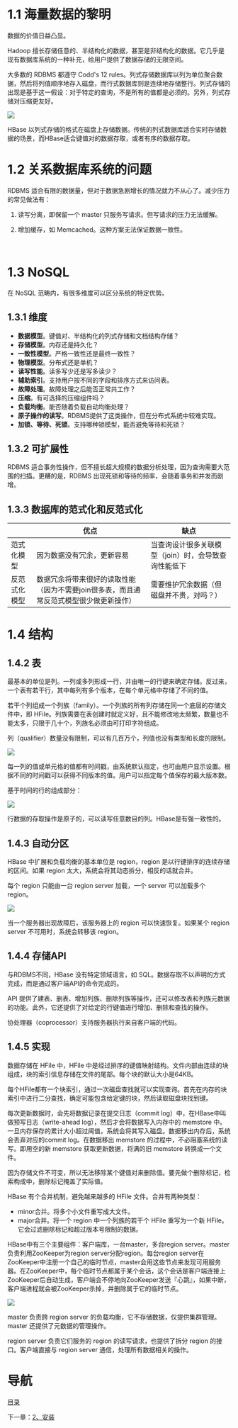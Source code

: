 # 1.1 海量数据的黎明

数据的价值日益凸显。

Hadoop 擅长存储任意的、半结构化的数据，甚至是非结构化的数据。它几乎是现有数据库系统的一种补充，给用户提供了数据存储的无限空间。

大多数的 RDBMS 都遵守 Codd's 12 rules。列式存储数据库以列为单位聚合数据，然后将列值顺序地存入磁盘，而行式数据库则是连续地存储整行。列式存储的出现是基于这一假设：对于特定的查询，不是所有的值都是必须的。另外，列式存储对压缩更友好。

![](img/chap1/img0.png)

HBase 以列式存储的格式在磁盘上存储数据。传统的列式数据库适合实时存储数据的场景，而HBase适合键值对的数据存取，或者有序的数据存取。



# 1.2 关系数据库系统的问题

RDBMS 适合有限的数据量，但对于数据急剧增长的情况就力不从心了。减少压力的常见做法有：

1. 读写分离，即保留一个 master 只服务写请求。但写请求的压力无法缓解。

2. 增加缓存，如 Memcached。这种方案无法保证数据一致性。

   ​


# 1.3 NoSQL

在 NoSQL 范畴内，有很多维度可以区分系统的特定优势。

## 1.3.1 维度

- **数据模型**。键值对、半结构化的列式存储和文档结构存储？
- **存储模型**。内存还是持久化？
- **一致性模型**。严格一致性还是最终一致性？
- **物理模型**。分布式还是单机？
- **读写性能**。读多写少还是写多读少？
- **辅助索引**。支持用户按不同的字段和排序方式来访问表。
- **故障处理**。故障处理之后能否正常共工作？
- **压缩**。有可选择的压缩组件吗？
- **负载均衡**。能否随着负载自动均衡处理？
- **原子操作的读写**。RDBMS提供了这类操作，但在分布式系统中较难实现。
- **加锁、等待、死锁**。支持哪种锁模型，能否避免等待和死锁？

## 1.3.2 可扩展性

RDBMS 适合事务性操作，但不擅长超大规模的数据分析处理，因为查询需要大范围的扫描。更糟的是，RDBMS 出现死锁和等待的频率，会随着事务和并发而剧增。

## 1.3.3 数据库的范式化和反范式化

|        | 优点                                       | 缺点                           |
| ------ | ---------------------------------------- | ---------------------------- |
| 范式化模型  | 因为数据没有冗余，更新容易                            | 当查询设计很多关联模型（join）时，会导致查询性能低下 |
| 反范式化模型 | 数据冗余将带来很好的读取性能（因为不需要join很多表，而且通常反范式模型很少做更新操作） | 需要维护冗余数据（但磁盘并不贵，对吗？）         |



# 1.4 结构

## 1.4.2 表

最基本的单位是列。一列或多列形成一行，并由唯一的行键来确定存储。反过来，一个表有若干行，其中每列有多个版本，在每个单元格中存储了不同的值。

若干个列组成一个列族（family）。一个列族的所有列存储在同一个底层的存储文件中，即 HFile。列族需要在表创建时就定义好，且不能修改地太频繁，数量也不能太多，只限于几十个，列族名必须由可打印字符组成。

列（qualifier）数量没有限制，可以有几百万个，列值也没有类型和长度的限制。

![](img/chap1/img1.png)

每一列的值或单元格的值都有时间戳，由系统默认指定，也可由用户显示设置。根据不同的时间戳可以获得不同版本的值。用户可以指定每个值保存的最大版本数。

基于时间的行的组成部分：

![](img/chap1/img2.png)

行数据的存取操作是原子的，可以读写任意数目的列。HBase是有强一致性的。

## 1.4.3 自动分区

HBase 中扩展和负载均衡的基本单位是 region，region 是以行键排序的连续存储的区间。如果 region 太大，系统会将其动态拆分，相反的话就合并。

每个 region 只能由一台 region server 加载，一个 server 可以加载多个 region。

![](img/chap1/img3.png)

当一个服务器出现故障后，该服务器上的 region 可以快速恢复。如果某个 region server 不可用时，系统会转移该 region。

## 1.4.4 存储API

与RDBMS不同，HBase 没有特定领域语言，如 SQL。数据存取不以声明的方式完成，而是通过客户端API的命令完成的。

API 提供了建表、删表、增加列族、删除列族等操作，还可以修改表和列族元数据的功能。此外，它还提供了对给定的行键值进行增加、删除和查找的操作。

协处理器（coprocessor）支持服务器执行来自客户端的代码。

## 1.4.5 实现

数据存储在 HFile 中，HFile 中是经过排序的键值映射结构。文件内部由连续的块组成，块的索引信息存储在文件的尾部。每个块的默认大小是64KB。

每个HFile都有一个块索引，通过一次磁盘查找就可以实现查询。首先在内存的块索引中进行二分查找，确定可能包含给定键的块，然后读取磁盘块找到键。

每次更新数据时，会先将数据记录在提交日志（commit log）中，在HBase中叫做预写日志（write-ahead log），然后才会将数据写入内存中的 memstore 中。一旦内存保存的累计大小超过阈值，系统会将其写入磁盘。数据移出内存后，系统会丢弃对应的commit log。在数据移出 memstore 的过程中，不必阻塞系统的读写。即用空的新 memstore 获取更新数据，将满的旧 memstore 转换成一个文件。

因为存储文件不可变，所以无法移除某个键值对来删除值。要先做个删除标记，检索构成中，删除标记掩盖了实际值。

HBase 有个合并机制，避免越来越多的 HFile 文件。合并有两种类型：

- minor合并。将多个小文件重写成大文件。
- major合并。将一个 region 中一个列族的若干个 HFile 重写为一个新 HFile。它会过滤删除标记和超过版本号限制的数据。

HBase中有三个主要组件：客户端库，一台master，多台region server。master负责利用ZooKeeper为region server分配region。每台region server在ZooKeeper中注册一个自己的临时节点，master会用这些节点来发现可用服务器。在ZooKeeper中，每个临时节点都属于某个会话，这个会话是客户端连接上ZooKeeper后自动生成，客户端会不停地向ZooKeeper发送『心跳』，如果中断，客户端进程就会被ZooKeeper杀掉，并删除属于它的临时节点。

![](img/chap1/img4.png)

master 负责跨 region server 的负载均衡，它不存储数据，仅提供集群管理。master 还提供了元数据的管理操作。

region server 负责它们服务的 region 的读写请求，也提供了拆分 region 的接口。客户端直接与 region server 通信，处理所有数据相关的操作。



# 导航

[目录](README.md)

下一章：[2、安装](2、安装.md)

